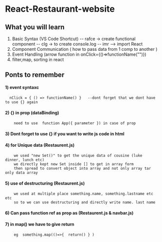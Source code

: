 # React-Restaurant-website
## What you will learn
   1) Basic Syntax (VS Code Shortcut)
            -- rafce -> create functional component
            -- clg -> to create console.log
            -- imr --> import React
   2) Component Communication ( how to pass data from 1 comp to another )
   3) Event Handling (arrow function in onClick={()=>functionName("")})
   4) filter,map, sorting in react
    
## Ponts to remember 

#### 1) event syntaxc 
      nClick = { () => functionName() }   --dont forget that we dont have to use {} again

#### 2) {} in prop (dataBinding)
        need to use  function App({ parameter }) in case of prop      

#### 3) Dont forget to use {} if you want to write js code in html

#### 4) for Unique data  (Restaurent.js)
        we used "new Set()" to get the unique data of cousine (luke dinner, lunch etc)
        we directly kept new Set inside [] to get in array form 
        then spread to convert object into array and not only array tar only data array

#### 5) use of destructuring (Restaurent.js)
        we used at multiple place something.name, something.lastname etc etc 
        so to we can use destructuring and directly write name. last name  

#### 6) Can pass function ref as prop as (Restaurent.js & navbar.js)

#### 7) in map() we have to give return 
        eg  something.map(()=>{  return() } ) 


